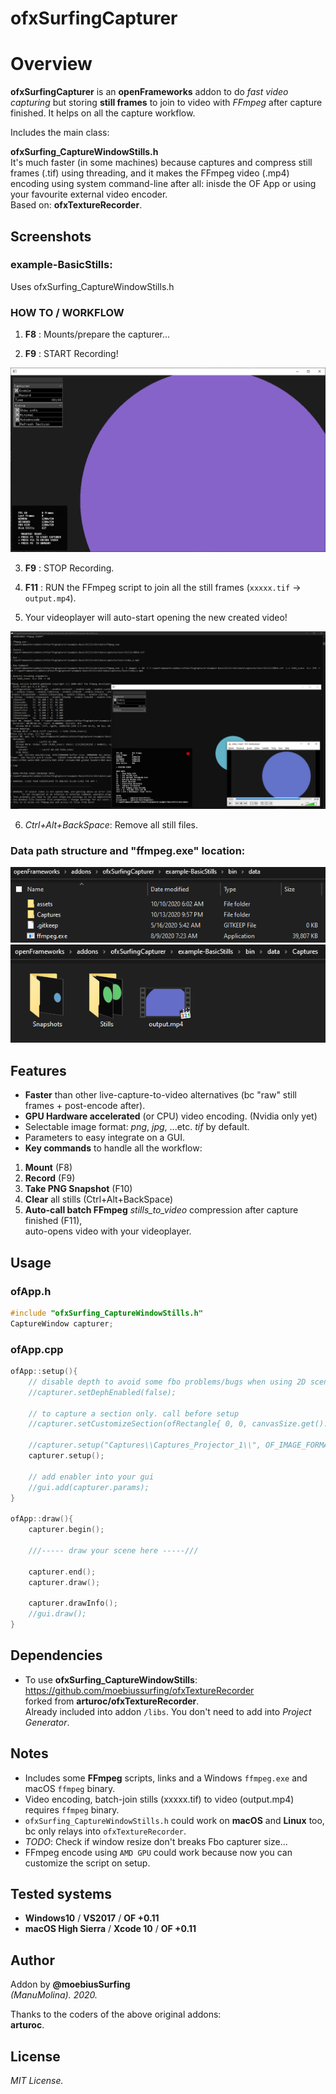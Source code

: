 ofxSurfingCapturer
====================

# Overview
**ofxSurfingCapturer** is an **openFrameworks** addon to do *fast video capturing* but storing **still frames** to join to video with *FFmpeg* after capture finished. It helps on all the capture workflow. 

Includes the main class:  

**ofxSurfing_CaptureWindowStills.h**  
It's much faster (in some machines) because captures and compress still frames (.tif) using threading, and it makes the FFmpeg video (.mp4) encoding using system command-line after all: inisde the OF App or using your favourite external video encoder.  
Based on: **ofxTextureRecorder**.  

## Screenshots

### example-BasicStills:
Uses ofxSurfing_CaptureWindowStills.h  

### HOW TO / WORKFLOW 
1. **F8** : Mounts/prepare the capturer...  

2. **F9** : START Recording!

![image](/readme_images/Capture2.PNG?raw=true "image")  

3. **F9** : STOP Recording.  

4. **F11** : RUN the FFmpeg script to join all the still frames (`xxxxx.tif` -> `output.mp4`).  

5. Your videoplayer will auto-start opening the new created video!  

![image](/readme_images/Capture3.PNG?raw=true "image")

6. *Ctrl+Alt+BackSpace*: Remove all still files.  

### Data path structure and "ffmpeg.exe" location:

![image](/readme_images/Capture5.PNG?raw=true "image")
![image](/readme_images/Capture6.PNG?raw=true "image")

## Features
- **Faster** than other live-capture-to-video alternatives (bc "raw" still frames + post-encode after).
- **GPU Hardware accelerated** (or CPU) video encoding. (Nvidia only yet) 
- Selectable image format: *png*, *jpg*, ...etc. *tif* by default. 
- Parameters to easy integrate on a GUI.   
- **Key commands** to handle all the workflow:  
1. **Mount** (F8)  
2. **Record** (F9)  
3. **Take PNG Snapshot** (F10)  
4. **Clear** all stills (Ctrl+Alt+BackSpace)
5. **Auto-call batch FFmpeg** *stills_to_video* compression after capture finished (F11),  
auto-opens video with your videoplayer.

## Usage
 
### ofApp.h
```.cpp
#include "ofxSurfing_CaptureWindowStills.h"
CaptureWindow capturer;
```

### ofApp.cpp
```.cpp
ofApp::setup(){
	// disable depth to avoid some fbo problems/bugs when using 2D scenes.
	//capturer.setDephEnabled(false);

	// to capture a section only. call before setup
	//capturer.setCustomizeSection(ofRectangle{ 0, 0, canvasSize.get().x, canvasSize.get().y });
	
	//capturer.setup("Captures\\Captures_Projector_1\\", OF_IMAGE_FORMAT_TIFF);
	capturer.setup();

	// add enabler into your gui
	//gui.add(capturer.params);
}

ofApp::draw(){
	capturer.begin();

	///----- draw your scene here -----///

	capturer.end();
	capturer.draw();

	capturer.drawInfo();
	//gui.draw();
}
```

## Dependencies
- To use **ofxSurfing_CaptureWindowStills**:  
https://github.com/moebiussurfing/ofxTextureRecorder  
forked from **arturoc/ofxTextureRecorder**.  
Already included into addon `/libs`. You don't need to add into *Project Generator*.  

## Notes
- Includes some **FFmpeg** scripts, links and a Windows `ffmpeg.exe` and macOS `ffmpeg` binary.
- Video encoding, batch-join stills (xxxxx.tif) to video (output.mp4) requires `ffmpeg` binary.
- `ofxSurfing_CaptureWindowStills.h` could work on **macOS** and **Linux** too, bc only relays into `ofxTextureRecorder`.
- *TODO*: Check if window resize don't breaks Fbo capturer size...
- FFmpeg encode using `AMD GPU` could work because now you can customize the script on setup.

## Tested systems
- **Windows10** / **VS2017** / **OF +0.11**
- **macOS High Sierra** / **Xcode 10** / **OF +0.11**

## Author
Addon by **@moebiusSurfing**  
*(ManuMolina). 2020.*  

Thanks to the coders of the above original addons:  
**arturoc**.  

## License
*MIT License.*